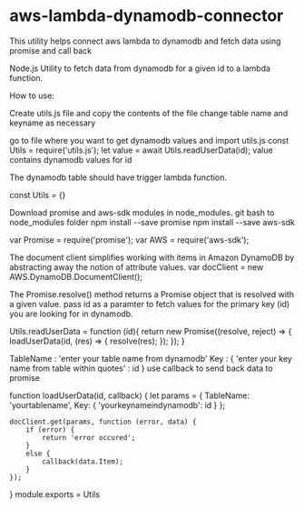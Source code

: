 # aws-lambda-dynamodb-connector
This utility helps connect aws lambda to dynamodb and fetch data using promise and call back 

Node.js Utility to fetch data from dynamodb for a given id to a lambda function.

How to use:

Create utils.js file and copy the contents of the file
change table name and keyname as necessary

go to file where you want to get dynamodb values and import utils.js
const Utils = require('utils.js');
let value = await Utils.readUserData(id);
value contains dynamodb values for id 

The dynamodb table should have trigger lambda function.

const Utils = {}

Download promise and aws-sdk modules in node_modules.
git bash to node_modules folder
npm install --save promise
npm install --save aws-sdk

var Promise = require('promise');
var AWS = require('aws-sdk');

The document client simplifies working with items in Amazon DynamoDB by abstracting away the notion of attribute values.
var docClient = new AWS.DynamoDB.DocumentClient();

The Promise.resolve() method returns a Promise object that is resolved with a given value.
pass id as a paramter to fetch values for the primary key (id) you are looking for in dynamodb.

Utils.readUserData = function (id){
    return new Promise((resolve, reject) => {
        loadUserData(id, (res) => {
            resolve(res);
      });
    });
  }

TableName : 'enter your table name from dynamodb'
Key : {
  'enter your key name from table within quotes' : id
  }
use callback to send back data to promise

function loadUserData(id, callback) {
    let params = {
        TableName: 'yourtablename',
        Key: {
            'yourkeynameindynamodb': id
        }
    };
  
    docClient.get(params, function (error, data) {
        if (error) {
            return 'error occured';
        } 
        else { 
            callback(data.Item);
        }
    });
  }
module.exports = Utils
